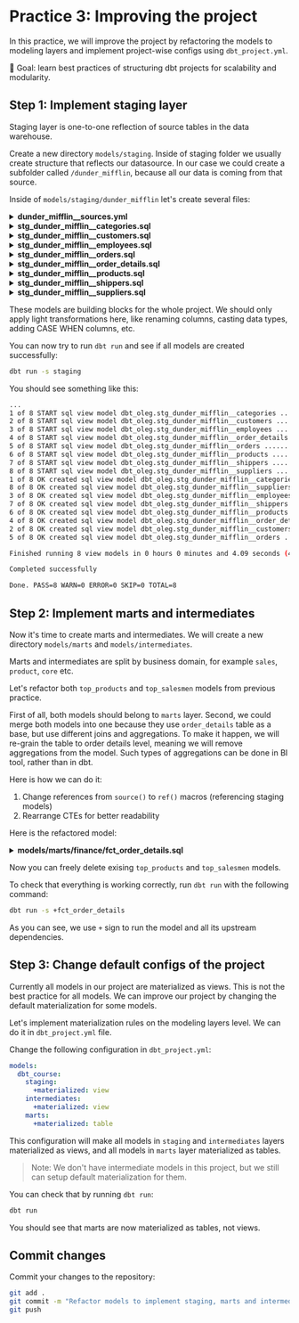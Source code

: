 # Practice 3: Improving the project

In this practice, we will improve the project by refactoring the models to modeling layers and implement project-wise configs using `dbt_project.yml`.

🎯 Goal: learn best practices of structuring dbt projects for scalability and modularity.

## Step 1: Implement staging layer

Staging layer is one-to-one reflection of source tables in the data warehouse.

Create a new directory `models/staging`. Inside of staging folder we usually create structure that reflects our datasource. In our case we could create a subfolder called `/dunder_mifflin`, because all our data is coming from that source.

Inside of `models/staging/dunder_mifflin` let's create several files:


<details>
<summary><b>dunder_mifflin__sources.yml</b></summary>

> This is the same file as in the previous practice. You can just move existing file from `/models` folder.

</details>

<details>
<summary><b>stg_dunder_mifflin__categories.sql</b></summary>

```sql
with source as (
    select * from {{ source('dunder_mifflin', 'categories') }}
),

renamed as (
    select
        category_id,
        category_name,
        description as category_description,
        picture
    from source
)

select * from renamed
```
</details>


<details>
<summary><b>stg_dunder_mifflin__customers.sql</b></summary>

```sql
with source as (
    select * from {{ source('dunder_mifflin', 'customers') }}
),

renamed as (
    select
        customer_id,
        customer_code,
        company_name,
        contact_name,
        contact_title,
        address,
        city,
        region,
        postal_code,
        country,
        phone,
        fax
    from source
)

select * from renamed
```
</details>


<details>
<summary><b>stg_dunder_mifflin__employees.sql</b></summary>

```sql
with source as (
    select * from {{ source('dunder_mifflin', 'employees') }}
),

renamed as (
    select
        employee_id,
        first_name || ' ' || last_name as full_name,
        first_name,
        last_name,
        middle_name,
        title,
        title_of_courtesy,
        birth_date,
        hire_date,
        termination_date,
        rehire_date,
        address,
        city,
        region,
        postal_code,
        country,
        home_phone,
        extension,
        notes,
        reports_to,
        photo_path,
        employee_status_id
    from source
)

select * from renamed
```
</details>


<details>
<summary><b>stg_dunder_mifflin__orders.sql</b></summary>

```sql
with source as (
    select * from {{ source('dunder_mifflin', 'orders') }}
),

renamed as (
    select
        order_id,
        customer_id,
        employee_id,
        order_date,
        required_date,
        shipped_date,
        ship_via as shipper_id,
        freight,
        ship_name,
        ship_address,
        ship_city,
        ship_region,
        ship_postal_code,
        ship_country
    from source
)

select * from renamed
```
</details>


<details>
<summary><b>stg_dunder_mifflin__order_details.sql</b></summary>

```sql
with source as (
    select * from {{ source('dunder_mifflin', 'order_details') }}
),

renamed as (
    select
        order_id,
        product_id,
        unit_price,
        quantity,
        discount,
        line_total as total_price
    from source
)

select * from renamed
```
</details>


<details>
<summary><b>stg_dunder_mifflin__products.sql</b></summary>

```sql
with source as (
    select * from {{ source('dunder_mifflin', 'products') }}
),

renamed as (
    select
        product_id,
        product_name,
        product_description,
        supplier_id,
        category_id,
        quantity_per_unit,
        unit_price,
        units_in_stock,
        units_on_order,
        reorder_level,
        discontinued
    from source
)

select * from renamed
```
</details>


<details>
<summary><b>stg_dunder_mifflin__shippers.sql</b></summary>

```sql
with source as (
    select * from {{ source('dunder_mifflin', 'shippers') }}
),

renamed as (
    select
        shipper_id,
        company_name,
        phone
    from source
)

select * from renamed
```
</details>


<details>
<summary><b>stg_dunder_mifflin__suppliers.sql</b></summary>

```sql
with source as (
    select * from {{ source('dunder_mifflin', 'suppliers') }}
),

renamed as (
    select
        supplier_id,
        company_name,
        contact_name,
        contact_title,
        address,
        city,
        region,
        postal_code,
        country,
        phone,
        fax
    from source
)

select * from renamed
```
</details>

These models are building blocks for the whole project. We should only apply light transformations here, like renaming columns, casting data types, adding CASE WHEN columns, etc.

You can now try to run `dbt run` and see if all models are created successfully:

```bash
dbt run -s staging
```

You should see something like this:
```bash
...
1 of 8 START sql view model dbt_oleg.stg_dunder_mifflin__categories ............ [RUN]
2 of 8 START sql view model dbt_oleg.stg_dunder_mifflin__customers ............. [RUN]
3 of 8 START sql view model dbt_oleg.stg_dunder_mifflin__employees ............. [RUN]
4 of 8 START sql view model dbt_oleg.stg_dunder_mifflin__order_details ......... [RUN]
5 of 8 START sql view model dbt_oleg.stg_dunder_mifflin__orders ................ [RUN]
6 of 8 START sql view model dbt_oleg.stg_dunder_mifflin__products .............. [RUN]
7 of 8 START sql view model dbt_oleg.stg_dunder_mifflin__shippers .............. [RUN]
8 of 8 START sql view model dbt_oleg.stg_dunder_mifflin__suppliers ............. [RUN]
1 of 8 OK created sql view model dbt_oleg.stg_dunder_mifflin__categories ....... [SUCCESS 1 in 0.60s]
8 of 8 OK created sql view model dbt_oleg.stg_dunder_mifflin__suppliers ........ [SUCCESS 1 in 0.98s]
3 of 8 OK created sql view model dbt_oleg.stg_dunder_mifflin__employees ........ [SUCCESS 1 in 1.00s]
7 of 8 OK created sql view model dbt_oleg.stg_dunder_mifflin__shippers ......... [SUCCESS 1 in 1.01s]
6 of 8 OK created sql view model dbt_oleg.stg_dunder_mifflin__products ......... [SUCCESS 1 in 1.05s]
4 of 8 OK created sql view model dbt_oleg.stg_dunder_mifflin__order_details .... [SUCCESS 1 in 1.05s]
2 of 8 OK created sql view model dbt_oleg.stg_dunder_mifflin__customers ........ [SUCCESS 1 in 1.08s]
5 of 8 OK created sql view model dbt_oleg.stg_dunder_mifflin__orders ........... [SUCCESS 1 in 1.09s]

Finished running 8 view models in 0 hours 0 minutes and 4.09 seconds (4.09s).

Completed successfully

Done. PASS=8 WARN=0 ERROR=0 SKIP=0 TOTAL=8
```

## Step 2: Implement marts and intermediates

Now it's time to create marts and intermediates. We will create a new directory `models/marts` and `models/intermediates`.

Marts and intermediates are split by business domain, for example `sales`, `product`, `core` etc.

Let's refactor both `top_products` and `top_salesmen` models from previous practice.

First of all, both models should belong to `marts` layer. Second, we could merge both models into one because they use `order_details` table as a base, but use different joins and aggregations. To make it happen, we will re-grain the table to order details level, meaning we will remove aggregations from the model. Such types of aggregations can be done in BI tool, rather than in dbt.

Here is how we can do it:

1. Change references from `source()` to `ref()` macros (referencing staging models)
2. Rearrange CTEs for better readability

Here is the refactored model:

<details>
<summary><b>models/marts/finance/fct_order_details.sql</b></summary>

```sql
with

-- Import CTEs

stg_dunder_mifflin__order_details as (
    select *
    from raw.dunder_mifflin.order_details
),

stg_dunder_mifflin__orders as (
    select *
    from raw.dunder_mifflin.order_details
),

stg_dunder_mifflin__products as (
    select *
    from raw.dunder_mifflin.products
),

stg_dunder_mifflin__employees as (
    select *
    from raw.dunder_mifflin.employees
),

-- Logic CTEs

final as (
    select
        order_details.product_id,
        products.product_name,
        orders.employee_id,
        employees.first_name,
        employees.last_name,
        order_details.line_total as total_orders
    from raw.dunder_mifflin.order_details
    left join raw.dunder_mifflin.orders on orders.order_id = order_details.order_id
    left join raw.dunder_mifflin.products on order_details.product_id = products.product_id
    left join raw.dunder_mifflin.employees on orders.employee_id = employees.employee_id
)

select * from final
```
</details>

Now you can freely delete exising `top_products` and `top_salesmen` models.

To check that everything is working correctly, run `dbt run` with the following command:

```bash
dbt run -s +fct_order_details
```

As you can see, we use `+` sign to run the model and all its upstream dependencies.


## Step 3: Change default configs of the project

Currently all models in our project are materialized as views. This is not the best practice for all models. We can improve our project by changing the default materialization for some models.

Let's implement materialization rules on the modeling layers level. We can do it in `dbt_project.yml` file.

Change the following configuration in `dbt_project.yml`:

```yaml
models:
  dbt_course:
    staging:
      +materialized: view
    intermediates:
      +materialized: view
    marts:
      +materialized: table
```

This configuration will make all models in `staging` and `intermediates` layers materialized as views, and all models in `marts` layer materialized as tables.

> Note: We don't have intermediate models in this project, but we still can setup default materialization for them.

You can check that by running `dbt run`:

```bash
dbt run
```

You should see that marts are now materialized as tables, not views.

## Commit changes

Commit your changes to the repository:

```bash
git add .
git commit -m "Refactor models to implement staging, marts and intermediates layers"
git push
```
